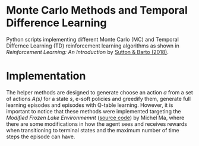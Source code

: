 # Monte Carlo Methods and Temporal Difference Learning

Python scripts implementing different Monte Carlo (MC) and Temporal Differnce Learning (TD) reinforcement learning algorithms as shown in *Reinforcement Learning: An Introduction* by [Sutton & Barto (2018)](http://incompleteideas.net/book/RLbook2020.pdf).

# Implementation

The helper methods are designed to generate choose an action *a* from a set of actions *A(s)* for a state *s*, e-soft policies and greedify them, generate full learning episodes and episodes with Q-table learning. However, it is important to notice that these methods were implemented targeting the *Modified Frozen Lake Environmemnt* ([source code](https://github.com/micklethepickle/modified-frozen-lake)) by Michel Ma, where there are some modifications in how the agent sees and receives rewards when transitioning to terminal states and the maximum number of time steps the episode can have.
